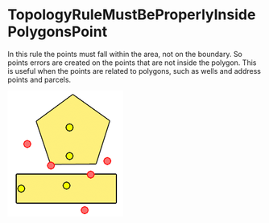 # TopologyRuleMustBeProperlyInsidePolygonsPoint
In this rule the points must fall within the area, not on the boundary. So points errors are created on the points that are not inside the polygon. 
This is useful when the points are related to polygons, such as wells and address points and parcels.

![Rule image](https://github.com/Maureque/TopologyRuleMustBeProperlyInsidePolygonsPoint/blob/master/MustBeProperlyInsidePolygons_d/mustBeProperlyInsidePolygons.png "Rule Image")
